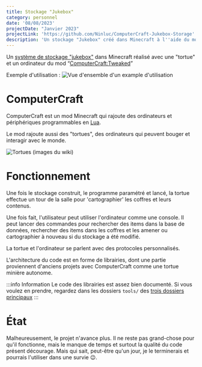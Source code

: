 ```yaml
---
title: Stockage "Jukebox"
category: personnel
date: '08/08/2023'
projectDate: "Janvier 2023"
projectLink: 'https://github.com/Ninluc/ComputerCraft-Jukebox-Storage'
description: 'Un stockage "Jukebox" créé dans Minecraft à l''aide du mod "ComputerCraft:Tweaked".'
---
```


Un [système de stockage "jukebox"](https://fr.wikipedia.org/wiki/Librairie_de_sauvegarde) dans Minecraft réalisé avec
une "tortue" et un ordinateur du mod “[ComputerCraft:Tweaked](https://tweaked.cc/)”

Exemple d'utilisation :
![Vue d'ensemble d'un example d'utilisation](computercraft-jukebox.overview)

# ComputerCraft

ComputerCraft est un mod Minecraft qui rajoute des ordinateurs et périphériques programmables en [Lua](http://www.lua.org/).

Le mod rajoute aussi des "tortues", des ordinateurs qui peuvent bouger et interagir avec le monde.

![Tortues (images du wiki)](https://www.computercraft.info/wiki/images/b/bf/Turtles.png)

# Fonctionnement

Une fois le stockage construit, le programme paramétré et lancé, la tortue effectue un tour de la salle pour 'cartographier'
les coffres et leurs contenus.

Une fois fait, l'utilisateur peut utiliser l'ordinateur comme une console. Il peut lancer des commandes pour rechercher
des items dans la base de données, rechercher des items dans les coffres et les amener ou cartographier à nouveau si du stockage
a été modifié.

La tortue et l'ordinateur se parlent avec des protocoles personnalisés.

L'architecture du code est en forme de librairies, dont une partie proviennent d'anciens projets avec ComputerCraft comme
une tortue minière autonome.

:::info Information
Le code des librairies est assez bien documenté. Si vous voulez en prendre, regardez dans les dossiers `tools/` des
[trois dossiers principaux](https://github.com/Ninluc/ComputerCraft-Jukebox-Storage/tree/master/src)
:::

# État

Malheureusement, le projet n'avance plus. Il ne reste pas grand-chose pour qu'il fonctionne, mais le manque de temps
et surtout la qualité du code présent décourage. Mais qui sait, peut-être qu'un jour, je le terminerais et pourrais
l'utiliser dans une survie 😉.
